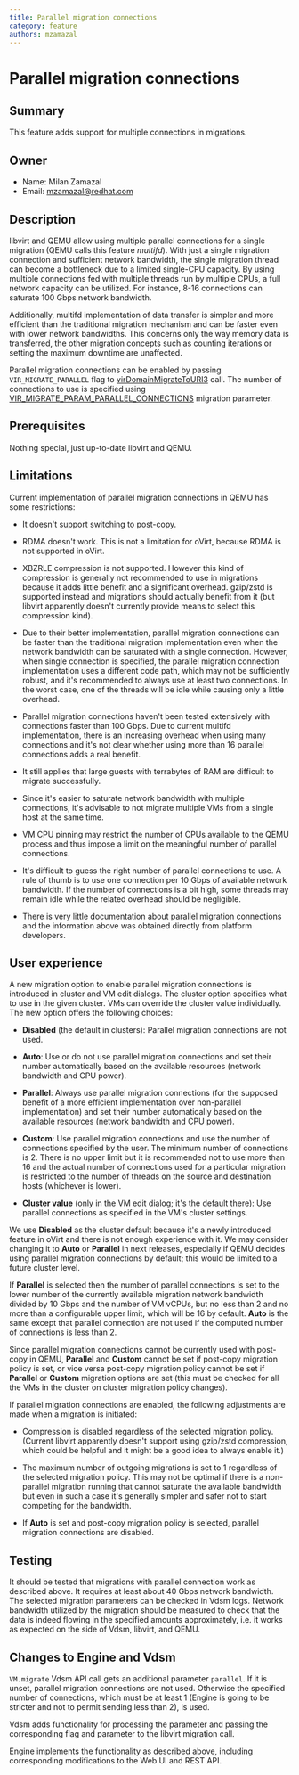 ```yaml
---
title: Parallel migration connections
category: feature
authors: mzamazal
---
```


# Parallel migration connections

## Summary

This feature adds support for multiple connections in migrations.

## Owner

*   Name: Milan Zamazal
*   Email: mzamazal@redhat.com

## Description

libvirt and QEMU allow using multiple parallel connections for a single migration (QEMU calls this feature *multifd*).  With just a single migration connection and sufficient network bandwidth, the single migration thread can become a bottleneck due to a limited single-CPU capacity.  By using multiple connections fed with multiple threads run by multiple CPUs, a full network capacity can be utilized.  For instance, 8-16 connections can saturate 100 Gbps network bandwidth.

Additionally, multifd implementation of data transfer is simpler and more efficient than the traditional migration mechanism and can be faster even with lower network bandwidths.  This concerns only the way memory data is transferred, the other migration concepts such as counting iterations or setting the maximum downtime are unaffected.

Parallel migration connections can be enabled by passing ``VIR_MIGRATE_PARALLEL`` flag to [virDomainMigrateToURI3](https://libvirt.org/html/libvirt-libvirt-domain.html#virDomainMigrateToURI3) call.  The number of connections to use is specified using  [VIR_MIGRATE_PARAM_PARALLEL_CONNECTIONS](https://libvirt.org/html/libvirt-libvirt-domain.html#VIR_MIGRATE_PARAM_PARALLEL_CONNECTIONS) migration parameter.

## Prerequisites

Nothing special, just up-to-date libvirt and QEMU.

## Limitations

Current implementation of parallel migration connections in QEMU has some restrictions:

- It doesn't support switching to post-copy.

- RDMA doesn't work.  This is not a limitation for oVirt, because RDMA is not supported in oVirt.

- XBZRLE compression is not supported.  However this kind of compression is generally not recommended to use in migrations because it adds little benefit and a significant overhead.  gzip/zstd is supported instead and migrations should actually benefit from it (but libvirt apparently doesn't currently provide means to select this compression kind).

- Due to their better implementation, parallel migration connections can be faster than the traditional migration implementation even when the network bandwidth can be saturated with a single connection.  However, when single connection is specified, the parallel migration connection implementation uses a different code path, which may not be sufficiently robust, and it's recommended to always use at least two connections.  In the worst case, one of the threads will be idle while causing only a little overhead. 

- Parallel migration connections haven't been tested extensively with connections faster than 100 Gbps.  Due to current multifd implementation, there is an increasing overhead when using many connections and it's not clear whether using more than 16 parallel connections adds a real benefit.

- It still applies that large guests with terrabytes of RAM are difficult to migrate successfully.

- Since it's easier to saturate network bandwidth with multiple connections, it's advisable to not migrate multiple VMs from a single host at the same time.

- VM CPU pinning may restrict the number of CPUs available to the QEMU process and thus impose a limit on the meaningful number of parallel connections.

- It's difficult to guess the right number of parallel connections to use.  A rule of thumb is to use one connection per 10 Gbps of available network bandwidth.  If the number of connections is a bit high, some threads may remain idle while the related overhead should be negligible.

- There is very little documentation about parallel migration connections and the information above was obtained directly from platform developers.

## User experience

A new migration option to enable parallel migration connections is introduced in cluster and VM edit dialogs.  The cluster option specifies what to use in the given cluster.  VMs can override the cluster value individually.  The new option offers the following choices:

- **Disabled** (the default in clusters): Parallel migration connections are not used.

- **Auto**: Use or do not use parallel migration connections and set their number automatically based on the available resources (network bandwidth and CPU power).

- **Parallel**: Always use parallel migration connections (for the supposed benefit of a more efficient implementation over non-parallel implementation) and set their number automatically based on the available resources (network bandwidth and CPU power).

- **Custom**: Use parallel migration connections and use the number of connections specified by the user.  The minimum number of connections is 2.  There is no upper limit but it is recommended not to use more than 16 and the actual number of connections used for a particular migration is restricted to the number of threads on the source and destination hosts (whichever is lower).

- **Cluster value** (only in the VM edit dialog; it's the default there): Use parallel connections as specified in the VM's cluster settings. 

We use **Disabled** as the cluster default because it's a newly introduced feature in oVirt and there is not enough experience with it.  We may consider changing it to **Auto** or **Parallel** in next releases, especially if QEMU decides using parallel migration connections by default; this would be limited to a future cluster level.

If **Parallel** is selected then the number of parallel connections is set to the lower number of the currently available migration network bandwidth divided by 10 Gbps and the number of VM vCPUs, but no less than 2 and no more than a configurable upper limit, which will be 16 by default.  **Auto** is the same except that parallel connection are not used if the computed number of connections is less than 2.

Since parallel migration connections cannot be currently used with post-copy in QEMU, **Parallel** and **Custom** cannot be set if post-copy migration policy is set, or vice versa post-copy migration policy cannot be set if **Parallel** or **Custom** migration options are set (this must be checked for all the VMs in the cluster on cluster migration policy changes).

If parallel migration connections are enabled, the following adjustments are made when a migration is initiated:

- Compression is disabled regardless of the selected migration policy.  (Current libvirt apparently doesn't support using gzip/zstd compression, which could be helpful and it might be a good idea to always enable it.)

- The maximum number of outgoing migrations is set to 1 regardless of the selected migration policy.  This may not be optimal if there is a non-parallel migration running that cannot saturate the available bandwidth but even in such a case it's generally simpler and safer not to start competing for the bandwidth.

- If **Auto** is set and post-copy migration policy is selected, parallel migration connections are disabled. 

## Testing

It should be tested that migrations with parallel connection work as described above.  It requires at least about 40 Gbps network bandwidth.  The selected migration parameters can be checked in Vdsm logs.  Network bandwidth utilized by the migration should be measured to check that the data is indeed flowing in the specified amounts approximately, i.e. it works as expected on the side of Vdsm, libvirt, and QEMU.

## Changes to Engine and Vdsm

``VM.migrate`` Vdsm API call gets an additional parameter ``parallel``.  If it is unset, parallel migration connections are not used.  Otherwise the specified number of connections, which must be at least 1 (Engine is going to be stricter and not to permit sending less than 2), is used.

Vdsm adds functionality for processing the parameter and passing the corresponding flag and parameter to the libvirt migration call.

Engine implements the functionality as described above, including corresponding modifications to the Web UI and REST API.
